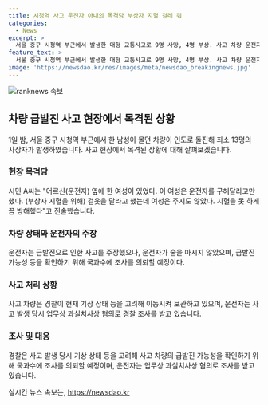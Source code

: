 ```yaml
---
title: 시청역 사고 운전자 아내의 목격담 부상자 지혈 걸레 줘
categories:
  - News
excerpt: >
  서울 중구 시청역 부근에서 발생한 대형 교통사고로 9명 사망, 4명 부상. 사고 차량 운전자는 급발진 주장하며 조사 받고, 차량은 현장에서 견인되어 조사 중. 목격자는 사고 당시 운전자 옆 여성이 지혈 방해했다고 진술했으며, 급발진 주장에 대해 운전자가 술을 마시지 않았다는 조사 결과가 나왔다. 
feature_text: >
  서울 중구 시청역 부근에서 발생한 대형 교통사고로 9명 사망, 4명 부상. 사고 차량 운전자는 급발진 주장하며 조사 받고, 차량은 현장에서 견인되어 조사 중. 목격자는 사고 당시 운전자 옆 여성이 지혈 방해했다고 진술했으며, 급발진 주장에 대해 운전자가 술을 마시지 않았다는 조사 결과가 나왔다. 
image: 'https://newsdao.kr/res/images/meta/newsdao_breakingnews.jpg'
---
```


<p><img src="https://newsdao.kr/res/images/meta/newsdao_breakingnews.jpg" alt="ranknews 속보" /></p>

<h2 data-ke-size="size26">차량 급발진 사고 현장에서 목격된 상황</h2>

<p data-ke-size="size16">1일 밤, 서울 중구 시청역 부근에서 한 남성이 몰던 차량이 인도로 돌진해 최소 13명의 사상자가 발생하였습니다. 사고 현장에서 목격된 상황에 대해 살펴보겠습니다.</p>

<h3>현장 목격담</h3>

<p data-ke-size="size16">시민 A씨는 "어르신(운전자) 옆에 한 여성이 있었다. 이 여성은 운전자를 구해달라고만 했다. (부상자 지혈을 위해) 겉옷을 달라고 했는데 여성은 주지도 않았다. 지혈을 못 하게끔 방해했다"고 진술했습니다.</p>

<h3>차량 상태와 운전자의 주장</h3>

<p data-ke-size="size16">운전자는 급발진으로 인한 사고를 주장했으나, 운전자가 술을 마시지 않았으며, 급발진 가능성 등을 확인하기 위해 국과수에 조사를 의뢰할 예정이다.</p>

<h3>사고 처리 상황</h3>

<p data-ke-size="size16">사고 차량은 경찰이 현재 기상 상태 등을 고려해 이동시켜 보관하고 있으며, 운전자는 사고 발생 당시 업무상 과실치사상 혐의로 경찰 조사를 받고 있습니다.</p>

<h3>조사 및 대응</h3>

<p data-ke-size="size16">경찰은 사고 발생 당시 기상 상태 등을 고려해 사고 차량의 급발진 가능성을 확인하기 위해 국과수에 조사를 의뢰할 예정이며, 운전자는 업무상 과실치사상 혐의로 조사를 받고 있습니다.</p>
실시간 뉴스 속보는, <a href="https://newsdao.kr" rel="dofollow">https://newsdao.kr</a>


